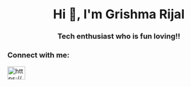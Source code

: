 <h1 align="center">Hi 👋, I'm Grishma Rijal</h1>
<h3 align="center">Tech enthusiast who is fun loving!!</h3>

<h3 align="left">Connect with me:</h3>
<p align="left">
<a href="https://www.linkedin.com/in/grishma-rijal-baa903274/" target="blank"><img align="center" src="https://raw.githubusercontent.com/rahuldkjain/github-profile-readme-generator/master/src/images/icons/Social/linked-in-alt.svg" alt="https://www.linkedin.com/in/grishma-rijal-baa903274/" height="30" width="40" /></a>
</p>
